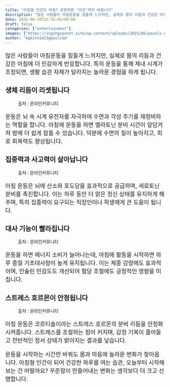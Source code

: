 ```yaml
---
title: "아침형 인간의 비밀? 운동하면 ‘이것’까지 바뀝니다"
description: "많은 사람들이 아침운동을 힘들게 느끼지만, 실제로 몸의 리듬과 건강은 아침에 더 민감하게 반응합니다. 특히 운동을 통해 체내 시계가 조정되면, 생활 습관 자체가 달라지는 놀라운 경험을 하게 됩니다."
date: 2025-06-10T22:55:41+09:00
draft: false
categories: ["entertainment"]
images: ["https://ingihgoyonet.site/wp-content/uploads/2025/06/pexels-olly-3768592-1024x683.jpg", "https://ingihgoyonet.site/wp-content/uploads/2025/06/pexels-yankrukov-7640443-1024x683.jpg", "https://ingihgoyonet.site/wp-content/uploads/2025/06/pexels-olly-863977-1024x683.jpg", "https://ingihgoyonet.site/wp-content/uploads/2025/06/pexels-olly-3807758-1024x1024.jpg"]
author: "kgkstn1423gmailcom"
---
```


<p style="font-size:18px">많은 사람들이 아침운동을 힘들게 느끼지만, 실제로 몸의 리듬과 건강은 아침에 더 민감하게 반응합니다. 특히 운동을 통해 체내 시계가 조정되면, 생활 습관 자체가 달라지는 놀라운 경험을 하게 됩니다.</p> <h2 >생체 리듬이 리셋됩니다</h2> <figure ><img src="https://ingihgoyonet.site/wp-content/uploads/2025/06/pexels-olly-3768592-1024x683.jpg" alt="" style="aspect-ratio:16/9;object-fit:cover"/><figcaption >출처 : 온라인커뮤니티</figcaption></figure> <p style="font-size:18px">운동은 뇌 속 시계 유전자를 자극하여 수면과 각성 주기를 재정비하는 역할을 합니다. 아침에 운동을 하면 멜라토닌 분비 시간이 앞당겨져 밤에 더 쉽게 잠들 수 있습니다. 덕분에 수면의 질이 높아지고, 피로 회복력도 향상됩니다.</p> <h2 >집중력과 사고력이 살아납니다</h2> <figure ><img src="https://ingihgoyonet.site/wp-content/uploads/2025/06/pexels-yankrukov-7640443-1024x683.jpg" alt="" style="aspect-ratio:16/9;object-fit:cover"/><figcaption >출처 : 온라인커뮤니티</figcaption></figure> <p style="font-size:18px">아침 운동은 뇌에 산소와 포도당을 효과적으로 공급하며, 세로토닌 분비를 촉진합니다. 이는 하루 동안 더 맑은 정신 상태를 유지하게 해주며, 특히 집중력이 요구되는 직장인이나 학생에게 큰 도움이 됩니다.</p> <h2 >대사 기능이 빨라집니다</h2> <figure ><img src="https://ingihgoyonet.site/wp-content/uploads/2025/06/pexels-olly-863977-1024x683.jpg" alt="" style="aspect-ratio:16/9;object-fit:cover"/><figcaption >출처 : 온라인커뮤니티</figcaption></figure> <p style="font-size:18px">운동을 하면 에너지 소비가 늘어나는데, 아침에 활동을 시작하면 하루 종일 기초대사량이 높게 유지됩니다. 이는 체중 감량에도 효과적이며, 인슐린 민감도도 개선되어 혈당 조절에도 긍정적인 영향을 미칩니다.</p> <h2 >스트레스 호르몬이 안정됩니다</h2> <figure ><img src="https://ingihgoyonet.site/wp-content/uploads/2025/06/pexels-olly-3807758-1024x1024.jpg" alt="" style="aspect-ratio:16/9;object-fit:cover"/><figcaption >출처 : 온라인커뮤니티</figcaption></figure> <p style="font-size:18px">아침 운동은 코르티솔이라는 스트레스 호르몬의 분비 리듬을 안정화 시켜줍니다. 스트레스를 조절하는 힘이 커지며, 감정 기복이 줄어들고 전반적인 정서 상태가 밝아지는 결과를 낳습니다.</p> <p style="font-size:18px">운동을 시작하는 시간만 바꿔도 몸과 마음에 놀라운 변화가 찾아옵니다. 아침형 인간이 되어 건강한 하루를 여는 습관, 오늘부터 시작해보는 건 어떨까요? 꾸준함이 만들어내는 변화는 생각보다 더 크고 선명합니다.</p>